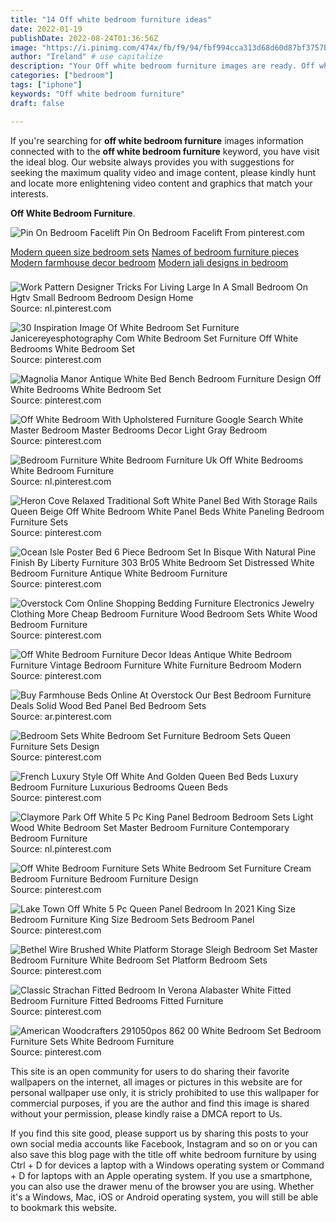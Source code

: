 ```yaml
---
title: "14 Off white bedroom furniture ideas"
date: 2022-01-19
publishDate: 2022-08-24T01:36:56Z
image: "https://i.pinimg.com/474x/fb/f9/94/fbf994cca313d68d60d87bf3757b11e6.jpg"
author: "Ireland" # use capitalize
description: "Your Off white bedroom furniture images are ready. Off white bedroom furniture are a topic that is being searched for and liked by netizens today. You can Download the Off white bedroom furniture files here. Find and Download all free photos."
categories: ["bedroom"]
tags: ["iphone"]
keywords: "Off white bedroom furniture"
draft: false

---
```


If you're searching for **off white bedroom furniture** images information connected with to the **off white bedroom furniture** keyword, you have visit the ideal  blog.  Our website always  provides you with  suggestions  for seeking  the maximum  quality video and image  content, please kindly hunt and locate more enlightening video content and graphics  that match your interests.

**Off White Bedroom Furniture**. 

![Pin On Bedroom Facelift](https://i.pinimg.com/564x/08/71/af/0871afe0df64fd51117f26da6ecb1381.jpg "Pin On Bedroom Facelift")
Pin On Bedroom Facelift From pinterest.com

[Modern queen size bedroom sets](/modern-queen-size-bedroom-sets/)
[Names of bedroom furniture pieces](/names-of-bedroom-furniture-pieces/)
[Modern farmhouse decor bedroom](/modern-farmhouse-decor-bedroom/)
[Modern jali designs in bedroom](/modern-jali-designs-in-bedroom/)



### 

 


![Work Pattern Designer Tricks For Living Large In A Small Bedroom On Hgtv Small Bedroom Bedroom Design Home](https://i.pinimg.com/originals/f7/22/5c/f7225c213ecf685c4a4ab077695a2987.jpg "Work Pattern Designer Tricks For Living Large In A Small Bedroom On Hgtv Small Bedroom Bedroom Design Home")
Source: nl.pinterest.com

 

![30 Inspiration Image Of White Bedroom Set Furniture Janicereyesphotography Com White Bedroom Set Furniture Off White Bedrooms White Bedroom Set](https://i.pinimg.com/originals/b3/e8/06/b3e806dda4013fb7bddc67eab77ca6d4.jpg "30 Inspiration Image Of White Bedroom Set Furniture Janicereyesphotography Com White Bedroom Set Furniture Off White Bedrooms White Bedroom Set")
Source: pinterest.com

 

![Magnolia Manor Antique White Bed Bench Bedroom Furniture Design Off White Bedrooms White Bedroom Set](https://i.pinimg.com/originals/9d/3c/fc/9d3cfcd5f6584b1ffa5303598e2f13ec.jpg "Magnolia Manor Antique White Bed Bench Bedroom Furniture Design Off White Bedrooms White Bedroom Set")
Source: pinterest.com

 

![Off White Bedroom With Upholstered Furniture Google Search White Master Bedroom Master Bedrooms Decor Light Gray Bedroom](https://i.pinimg.com/originals/9b/d1/e6/9bd1e64b43391849c7020c30f07a62df.jpg "Off White Bedroom With Upholstered Furniture Google Search White Master Bedroom Master Bedrooms Decor Light Gray Bedroom")
Source: pinterest.com

 

![Bedroom Furniture White Bedroom Furniture Uk Off White Bedrooms White Bedroom Furniture](https://i.pinimg.com/originals/d9/4c/b7/d94cb70af26b6d00f9ca93f4e71a2455.jpg "Bedroom Furniture White Bedroom Furniture Uk Off White Bedrooms White Bedroom Furniture")
Source: nl.pinterest.com

 

![Heron Cove Relaxed Traditional Soft White Panel Bed With Storage Rails Queen Beige Off White Bedroom White Panel Beds White Paneling Bedroom Furniture Sets](https://i.pinimg.com/originals/f0/dc/66/f0dc66359342c37bc442678a121ee9ca.jpg "Heron Cove Relaxed Traditional Soft White Panel Bed With Storage Rails Queen Beige Off White Bedroom White Panel Beds White Paneling Bedroom Furniture Sets")
Source: pinterest.com

 

![Ocean Isle Poster Bed 6 Piece Bedroom Set In Bisque With Natural Pine Finish By Liberty Furniture 303 Br05 White Bedroom Set Distressed White Bedroom Furniture Antique White Bedroom Furniture](https://i.pinimg.com/originals/9e/da/8e/9eda8e7fbb42264d4a090f414dcd3537.jpg "Ocean Isle Poster Bed 6 Piece Bedroom Set In Bisque With Natural Pine Finish By Liberty Furniture 303 Br05 White Bedroom Set Distressed White Bedroom Furniture Antique White Bedroom Furniture")
Source: pinterest.com

 

![Overstock Com Online Shopping Bedding Furniture Electronics Jewelry Clothing More Cheap Bedroom Furniture Wood Bedroom Sets White Wood Bedroom Furniture](https://i.pinimg.com/originals/b4/d9/9d/b4d99d60adc61cda660936bb862108ec.jpg "Overstock Com Online Shopping Bedding Furniture Electronics Jewelry Clothing More Cheap Bedroom Furniture Wood Bedroom Sets White Wood Bedroom Furniture")
Source: pinterest.com

 

![Off White Bedroom Furniture Decor Ideas Antique White Bedroom Furniture Vintage Bedroom Furniture White Furniture Bedroom Modern](https://i.pinimg.com/originals/06/4d/04/064d0432dbeb386f5df90b506abe3405.jpg "Off White Bedroom Furniture Decor Ideas Antique White Bedroom Furniture Vintage Bedroom Furniture White Furniture Bedroom Modern")
Source: pinterest.com

 

![Buy Farmhouse Beds Online At Overstock Our Best Bedroom Furniture Deals Solid Wood Bed Panel Bed Bedroom Sets](https://i.pinimg.com/originals/02/2b/36/022b36f3ed9a14f67e8c585fcfe658fb.png "Buy Farmhouse Beds Online At Overstock Our Best Bedroom Furniture Deals Solid Wood Bed Panel Bed Bedroom Sets")
Source: ar.pinterest.com

 

![Bedroom Sets White Bedroom Set Furniture Bedroom Sets Queen Furniture Sets Design](https://i.pinimg.com/originals/be/2f/3e/be2f3e7f0f4a9e595541a8cf86db7bfa.jpg "Bedroom Sets White Bedroom Set Furniture Bedroom Sets Queen Furniture Sets Design")
Source: pinterest.com

 

![French Luxury Style Off White And Golden Queen Bed Beds Luxury Bedroom Furniture Luxurious Bedrooms Queen Beds](https://i.pinimg.com/originals/b1/a7/e4/b1a7e4fe463db5b000f1927b74d94206.jpg "French Luxury Style Off White And Golden Queen Bed Beds Luxury Bedroom Furniture Luxurious Bedrooms Queen Beds")
Source: pinterest.com

 

![Claymore Park Off White 5 Pc King Panel Bedroom Bedroom Sets Light Wood White Bedroom Set Master Bedroom Furniture Contemporary Bedroom Furniture](https://i.pinimg.com/originals/d3/cd/df/d3cddfd06a26ad35f297e178baf29df9.jpg "Claymore Park Off White 5 Pc King Panel Bedroom Bedroom Sets Light Wood White Bedroom Set Master Bedroom Furniture Contemporary Bedroom Furniture")
Source: nl.pinterest.com

 

![Off White Bedroom Furniture Sets White Bedroom Set Furniture Cream Bedroom Furniture Bedroom Furniture Design](https://i.pinimg.com/474x/55/d8/90/55d89067030ab95c6c51a4824f82de0a.jpg "Off White Bedroom Furniture Sets White Bedroom Set Furniture Cream Bedroom Furniture Bedroom Furniture Design")
Source: pinterest.com

 

![Lake Town Off White 5 Pc Queen Panel Bedroom In 2021 King Size Bedroom Furniture King Size Bedroom Sets Bedroom Panel](https://i.pinimg.com/originals/e5/07/61/e50761b034bb96e7b4880e115065e20f.jpg "Lake Town Off White 5 Pc Queen Panel Bedroom In 2021 King Size Bedroom Furniture King Size Bedroom Sets Bedroom Panel")
Source: pinterest.com

 

![Bethel Wire Brushed White Platform Storage Sleigh Bedroom Set Master Bedroom Furniture White Bedroom Set Platform Bedroom Sets](https://i.pinimg.com/736x/f8/39/83/f8398323e6c052c2a82bb8671ea74b03.jpg "Bethel Wire Brushed White Platform Storage Sleigh Bedroom Set Master Bedroom Furniture White Bedroom Set Platform Bedroom Sets")
Source: pinterest.com

 

![Classic Strachan Fitted Bedroom In Verona Alabaster White Fitted Bedroom Furniture Fitted Bedrooms Fitted Furniture](https://i.pinimg.com/736x/7e/c7/58/7ec758b6e217b1b9882f8c70320ddb50--fitted-bedrooms-fitted-bedroom-furniture.jpg "Classic Strachan Fitted Bedroom In Verona Alabaster White Fitted Bedroom Furniture Fitted Bedrooms Fitted Furniture")
Source: pinterest.com

 

![American Woodcrafters 291050pos 862 00 White Bedroom Set Bedroom Furniture Sets White Bedroom Furniture](https://i.pinimg.com/474x/fb/f9/94/fbf994cca313d68d60d87bf3757b11e6.jpg "American Woodcrafters 291050pos 862 00 White Bedroom Set Bedroom Furniture Sets White Bedroom Furniture")
Source: pinterest.com

 

This site is an open community for users to do sharing their favorite wallpapers on the internet, all images or pictures in this website are for personal wallpaper use only, it is stricly prohibited to use this wallpaper for commercial purposes, if you are the author and find this image is shared without your permission, please kindly raise a DMCA report to Us.

If you find this site good, please support us by sharing this posts to your own social media accounts like Facebook, Instagram and so on or you can also save this blog page with the title off white bedroom furniture by using Ctrl + D for devices a laptop with a Windows operating system or Command + D for laptops with an Apple operating system. If you use a smartphone, you can also use the drawer menu of the browser you are using. Whether it's a Windows, Mac, iOS or Android operating system, you will still be able to bookmark this website.
